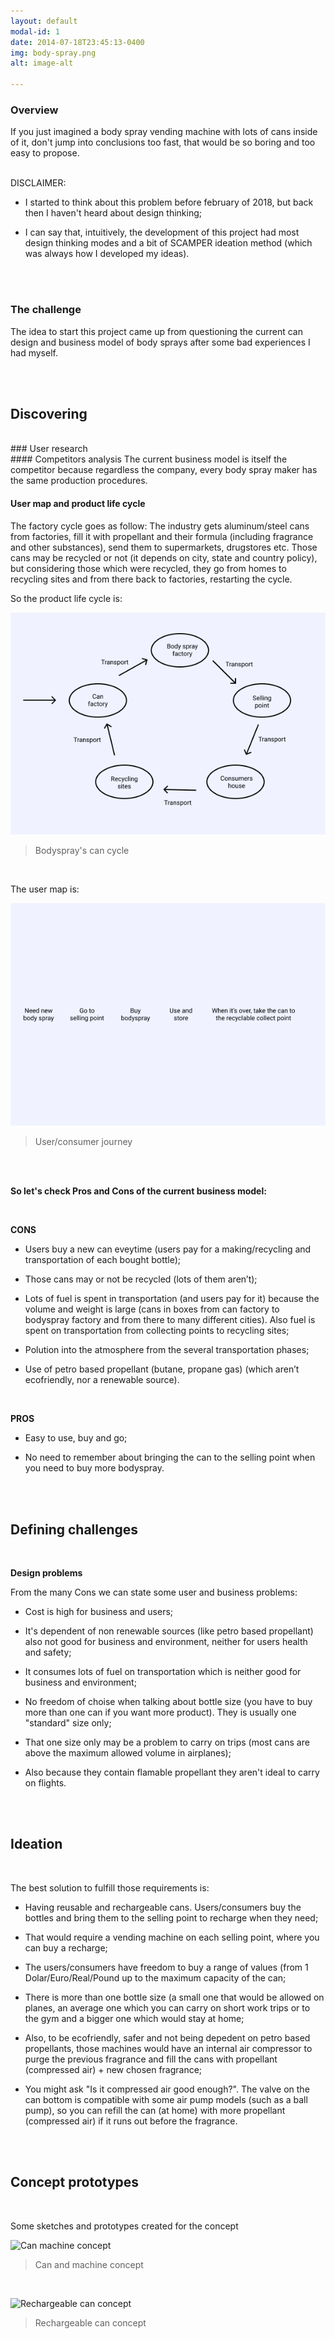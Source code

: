 ```yaml
---
layout: default
modal-id: 1
date: 2014-07-18T23:45:13-0400
img: body-spray.png
alt: image-alt

---
```


### Overview   

If you just imagined a body spray vending machine with lots of cans inside of it, don't jump into
  conclusions too fast, that would be so boring and too easy to propose.   

<br>
DISCLAIMER:   

- I started to think about this problem before february of 2018, but back then I haven't heard about design thinking;

- I can say that, intuitively, the development of this project had most design thinking modes and a bit of SCAMPER ideation method (which was always how I developed my ideas).   

<br>
<br>

### The challenge   

The idea to start this project came up from questioning the current can design and business model of body sprays after some bad experiences I had myself.   

<br>
<br>

## Discovering   
<br>
### User research  
<br>
#### Competitors analysis   
The current business model is itself the competitor because regardless the company, every body spray maker has the same production procedures.   

<br>

#### User map and product life cycle   
The factory cycle goes as follow: The industry gets aluminum/steel cans from factories, fill it with propellant and their formula (including fragrance and other substances), send them to supermarkets, drugstores etc. Those cans may be recycled or not (it depends on city, state and country policy), but considering those which were recycled, they go from homes to recycling sites and from there back to factories, restarting the cycle.   

So the product life cycle is:   

![Bodyspray's can cycle](img/portfolio/body-spray/can-cycle.png)   
> Bodyspray's can cycle   

<br>

The user map is:   

![User/consumer journey](img/portfolio/body-spray/user-map.png)   
> User/consumer journey   

<br>
<br>

**So let's check Pros and Cons of the current business model:**   

<br>

**CONS**   

- Users buy a new can eveytime (users pay for a making/recycling and transportation of each bought bottle);   

- Those cans may or not be recycled (lots of them aren’t);   

- Lots of fuel is spent in transportation (and users pay for it) because the volume and weight is large (cans in boxes from can factory to bodyspray factory and from there to many different cities). Also fuel is spent on transportation from collecting points to recycling sites;   

- Polution into the atmosphere from the several transportation phases;   

- Use of petro based propellant (butane, propane gas) (which aren’t ecofriendly, nor a renewable source).   

<br>


**PROS**   

- Easy to use, buy and go;   

- No need to remember about bringing the can to the selling point when you need to buy more bodyspray.   


<br>
<br>

## Defining challenges   
<br>

**Design problems**   

From the many Cons we can state some user and business problems:   

- Cost is high for business and users;   

- It's dependent of non renewable sources (like petro based propellant) also not good for business and environment, neither for users health and safety;   

- It consumes lots of fuel on transportation which is neither good for business and environment;   

- No freedom of choise when talking about bottle size (you have to buy more than one can if you want more product). They is usually one "standard" size only;   

- That one size only may be a problem to carry on trips (most cans are above the maximum allowed volume in airplanes);   

- Also because they contain flamable propellant they aren't ideal to carry on flights.   

<br>
<br>

## Ideation   
<br>

The best solution to fulfill those requirements is:   

- Having reusable and rechargeable cans. Users/consumers buy the bottles and bring them to the selling point to recharge when they need;   

- That would require a vending machine on each selling point, where you can buy a recharge;   

- The users/consumers have freedom to buy a range of values (from 1 Dolar/Euro/Real/Pound up to the maximum capacity of the can;    

- There is more than one bottle size (a small one that would be allowed on planes, an average one which you can carry on short work trips or to the gym and a bigger one which would stay at home;   

- Also, to be ecofriendly, safer and not being depedent on petro based propellants, those machines would have an internal air
compressor to purge the previous fragrance and fill the cans with propellant (compressed air) + new chosen fragrance;    

- You might ask "Is it compressed air good enough?". The valve on the can bottom is compatible with some air pump models (such as a ball pump), so you can refill the can (at home) with more propellant (compressed air) if it runs out before the fragrance.   


<br>
<br>

## Concept prototypes   
<br>

Some sketches and prototypes created for the concept   

![Can machine concept](img/portfolio/body-spray/machine-concept.png)   
>Can and machine concept   

<br>

![Rechargeable can concept](img/portfolio/body-spray/can-concept.png)   
>Rechargeable can concept   
